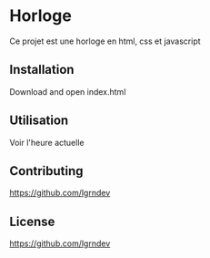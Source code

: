 # Horloge

Ce projet est une horloge en html, css et javascript

## Installation

Download and open index.html

## Utilisation

Voir l'heure actuelle

## Contributing

https://github.com/lgrndev

## License

https://github.com/lgrndev
